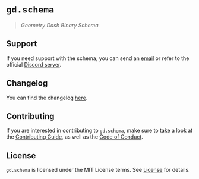 # `gd.schema`

> *Geometry Dash Binary Schema.*

## Support

If you need support with the schema, you can send an [email][Email]
or refer to the official [Discord server][Discord].

## Changelog

You can find the changelog [here][Changelog].

## Contributing

If you are interested in contributing to `gd.schema`, make sure to take a look at the
[Contributing Guide][Contributing Guide], as well as the [Code of Conduct][Code of Conduct].

## License

`gd.schema` is licensed under the MIT License terms. See [License][License] for details.

[Email]: mailto:support@gd-programming.org

[Discord]: https://gd-programming.org/discord

[Changelog]: https://github.com/gd-programming/gd.schema/blob/main/CHANGELOG.md
[Code of Conduct]: https://github.com/gd-programming/gd.schema/blob/main/CODE_OF_CONDUCT.md
[Contributing Guide]: https://github.com/gd-programming/gd.schema/blob/main/CONTRIBUTING.md

[License]: https://github.com/gd-programming/gd.schema/blob/main/LICENSE
